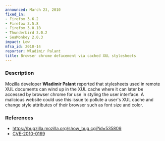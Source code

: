 ```yaml
---
announced: March 23, 2010
fixed_in:
- Firefox 3.6.2
- Firefox 3.5.8
- Firefox 3.0.18
- Thunderbird 3.0.2
- SeaMonkey 2.0.3
impact: Low
mfsa_id: 2010-14
reporter: Wladimir Palant
title: Browser chrome defacement via cached XUL stylesheets
---
```


<h3>Description</h3>

<p>Mozilla developer <strong>Wladimir Palant</strong> reported that
stylesheets used in remote XUL documents can wind up in the XUL cache
where it can later be accessed by browser chrome for use in styling
the user interface.  A malicious website could use this issue to
pollute a user's XUL cache and change style attributes of their
browser such as font size and color.</p>

<h3>References</h3>

<ul>
  <li><a href="https://bugzilla.mozilla.org/show_bug.cgi?id=535806">https://bugzilla.mozilla.org/show_bug.cgi?id=535806</a></li>
  <li><a class="ex-ref" href="http://cve.mitre.org/cgi-bin/cvename.cgi?name=CVE-2010-0169">CVE-2010-0169</a></li>
</ul>




